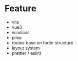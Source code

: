 # Feature

- vite
- vue3
- windicss
- pinia
- routes base on foder structure
- layout system
- prettier / eslint